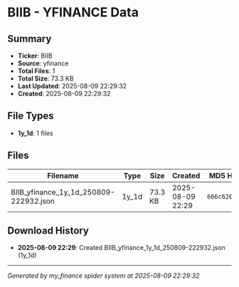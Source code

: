 # BIIB - YFINANCE Data

## Summary
- **Ticker**: BIIB
- **Source**: yfinance
- **Total Files**: 1
- **Total Size**: 73.3 KB
- **Last Updated**: 2025-08-09 22:29:32
- **Created**: 2025-08-09 22:29:32

## File Types
- **1y_1d**: 1 files

## Files

| Filename | Type | Size | Created | MD5 Hash |
|----------|------|------|---------|----------|
| BIIB_yfinance_1y_1d_250809-222932.json | 1y_1d | 73.3 KB | 2025-08-09 22:29 | `666c6202...` |

## Download History

- **2025-08-09 22:29**: Created BIIB_yfinance_1y_1d_250809-222932.json (1y_1d)

---
*Generated by my_finance spider system at 2025-08-09 22:29:32*
